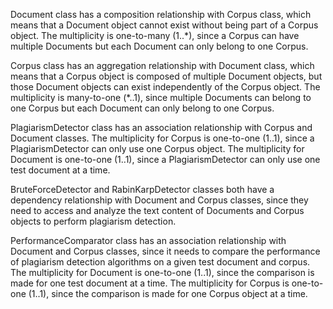 Document class has a composition relationship with Corpus class, which means that a Document object cannot exist without being part of a Corpus object. 
The multiplicity is one-to-many (1..*), since a Corpus can have multiple Documents but each Document can only belong to one Corpus.

Corpus class has an aggregation relationship with Document class, which means that a Corpus object is composed of multiple Document objects, but those Document objects can exist independently of the Corpus object. 
The multiplicity is many-to-one (*..1), since multiple Documents can belong to one Corpus but each Document can only belong to one Corpus.

PlagiarismDetector class has an association relationship with Corpus and Document classes. 
The multiplicity for Corpus is one-to-one (1..1), since a PlagiarismDetector can only use one Corpus object. The multiplicity for Document is one-to-one (1..1), since a PlagiarismDetector can only use one test document at a time.

BruteForceDetector and RabinKarpDetector classes both have a dependency relationship with Document and Corpus classes, since they 
need to access and analyze the text content of Documents and Corpus objects to perform plagiarism detection.

PerformanceComparator class has an association relationship with Document and Corpus classes, since it needs to compare the performance of plagiarism detection algorithms on a given test document and corpus. 
The multiplicity for Document is one-to-one (1..1), since the comparison is made for one test document at a time. The multiplicity for Corpus is one-to-one (1..1), since the comparison is made for one Corpus object at a time.
